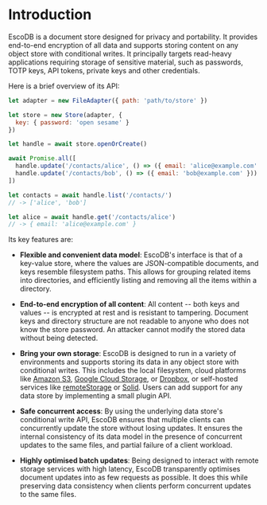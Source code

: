 # Introduction

EscoDB is a document store designed for privacy and portability. It provides
end-to-end encryption of all data and supports storing content on any object
store with conditional writes. It principally targets read-heavy applications
requiring storage of sensitive material, such as passwords, TOTP keys, API
tokens, private keys and other credentials.

Here is a brief overview of its API:

```js
let adapter = new FileAdapter({ path: 'path/to/store' })

let store = new Store(adapter, {
  key: { password: 'open sesame' }
})

let handle = await store.openOrCreate()

await Promise.all([
  handle.update('/contacts/alice', () => ({ email: 'alice@example.com' })),
  handle.update('/contacts/bob', () => ({ email: 'bob@example.com' }))
])

let contacts = await handle.list('/contacts/')
// -> ['alice', 'bob']

let alice = await handle.get('/contacts/alice')
// -> { email: 'alice@example.com' }
```

Its key features are:

- **Flexible and convenient data model**: EscoDB's interface is that of a
  key-value store, where the values are JSON-compatible documents, and keys
  resemble filesystem paths. This allows for grouping related items into
  directories, and efficiently listing and removing all the items within a
  directory.

- **End-to-end encryption of all content**: All content -- both keys and values
  -- is encrypted at rest and is resistant to tampering. Document keys and
  directory structure are not readable to anyone who does not know the store
  password. An attacker cannot modify the stored data without being detected.

- **Bring your own storage**: EscoDB is designed to run in a variety of
  environments and supports storing its data in any object store with
  conditional writes. This includes the local filesystem, cloud platforms like
  [Amazon S3](https://aws.amazon.com/s3/), [Google Cloud
  Storage](https://cloud.google.com/storage), or
  [Dropbox](https://www.dropbox.com/), or self-hosted services like
  [remoteStorage](https://remotestorage.io/) or
  [Solid](https://solidproject.org/). Users can add support for any data store
  by implementing a small plugin API.

- **Safe concurrent access**: By using the underlying data store's conditional
  write API, EscoDB ensures that multiple clients can concurrently update the
  store without losing updates. It ensures the internal consistency of its data
  model in the presence of concurrent updates to the same files, and partial
  failure of a client workload.

- **Highly optimised batch updates**: Being designed to interact with remote
  storage services with high latency, EscoDB transparently optimises document
  updates into as few requests as possible. It does this while preserving data
  consistency when clients perform concurrent updates to the same files.

